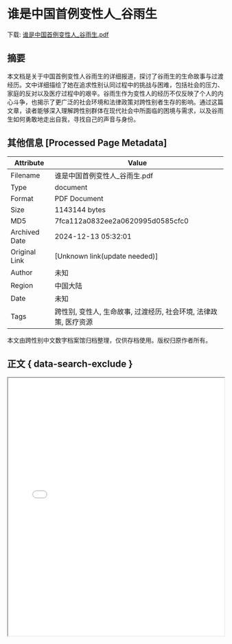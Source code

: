 # 谁是中国首例变性人_谷雨生

<!-- tcd_download_link -->
下载: <a href="../谁是中国首例变性人_谷雨生.pdf" download>谁是中国首例变性人_谷雨生.pdf</a>
<!-- tcd_download_link_end -->

## 摘要

<!-- tcd_abstract -->
本文档是关于中国首例变性人谷雨生的详细报道，探讨了谷雨生的生命故事与过渡经历。文中详细描绘了她在追求性别认同过程中的挑战与困难，包括社会的压力、家庭的反对以及医疗过程中的艰辛。谷雨生作为变性人的经历不仅反映了个人的内心斗争，也揭示了更广泛的社会环境和法律政策对跨性别者生存的影响。通过这篇文章，读者能够深入理解跨性别群体在现代社会中所面临的困境与需求，以及谷雨生如何勇敢地走出自我，寻找自己的声音与身份。

<!-- tcd_abstract_end -->

## 其他信息 [Processed Page Metadata]

| Attribute       | Value                                  |
|-----------------|----------------------------------------|
| Filename        | 谁是中国首例变性人_谷雨生.pdf                             |
| Type            | document                                 |
| Format          | PDF Document                               |
| Size            | 1143144 bytes                           |
| MD5             | 7fca112a0832ee2a0620995d0585cfc0                                  |
| Archived Date   | 2024-12-13 05:32:01                             |
| Original Link   | [Unknown link(update needed)]                         |
| Author          | 未知                               |
| Region          | 中国大陆                               |
| Date            | 未知                                 |
| Tags            | 跨性别, 变性人, 生命故事, 过渡经历, 社会环境, 法律政策, 医疗资源                                 |

本文由跨性别中文数字档案馆归档整理，仅供存档使用。版权归原作者所有。


## 正文 { data-search-exclude }

<!-- tcd_main_text -->
<iframe src="../谁是中国首例变性人_谷雨生.pdf" width="100%" height="600px">
    <p>无法显示PDF，请下载查看。</p>
</iframe>
<!-- tcd_main_text_end -->

